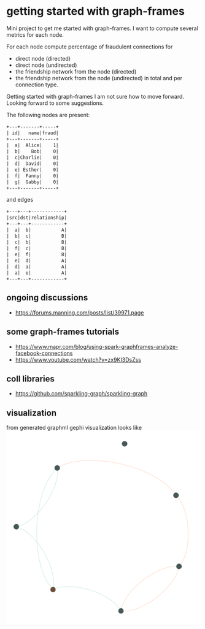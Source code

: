 # getting started with graph-frames
Mini project to get me started with graph-frames.
I want to compute several metrics for each node.

For each node compute percentage of fraudulent connections for 
  - direct node (directed)
  - direct node (undirected)
  - the friendship network from the node (directed)
  - the friendship network from the node (undirected)
in total and per connection type.

Getting started with graph-frames I am not sure how to move forward. Looking forward to some suggestions.

The following nodes are present:

```
+---+-------+-----+
| id|   name|fraud|
+---+-------+-----+
|  a|  Alice|    1|
|  b|    Bob|    0|
|  c|Charlie|    0|
|  d|  David|    0|
|  e| Esther|    0|
|  f|  Fanny|    0|
|  g|  Gabby|    0|
+---+-------+-----+
```

and edges
```
+---+---+------------+
|src|dst|relationship|
+---+---+------------+
|  a|  b|           A|
|  b|  c|           B|
|  c|  b|           B|
|  f|  c|           B|
|  e|  f|           B|
|  e|  d|           A|
|  d|  a|           A|
|  a|  e|           A|
+---+---+------------+
```

## ongoing discussions
  - https://forums.manning.com/posts/list/39971.page

## some graph-frames tutorials

  - https://www.mapr.com/blog/using-spark-graphframes-analyze-facebook-connections
  - https://www.youtube.com/watch?v=zx9KI3DsZss
  
## coll libraries
  - https://github.com/sparkling-graph/sparkling-graph
  
## visualization
from generated graphml gephi visualization looks like
![graph](graph.png "gephi visualization")

